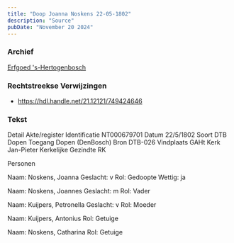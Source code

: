 ```yaml
---
title: "Doop Joanna Noskens 22-05-1802"
description: "Source"
pubDate: "November 20 2024"
---
```


### Archief
[Erfgoed 's-Hertogenbosch](https://www.erfgoedshertogenbosch.nl/)

### Rechtstreekse Verwijzingen
- https://hdl.handle.net/21.12121/749424646

### Tekst
Detail Akte/register
Identificatie NT000679701
Datum 22/5/1802
Soort DTB Dopen
Toegang Dopen (DenBosch)
Bron DTB-026
Vindplaats GAHt
Kerk Jan-Pieter
Kerkelijke Gezindte RK

Personen  

Naam:  Noskens, Joanna
Geslacht:  v
Rol:  Gedoopte
Wettig:  ja

Naam:  Noskens, Joannes
Geslacht:  m
Rol:  Vader

Naam:  Kuijpers, Petronella
Geslacht:  v
Rol:  Moeder

Naam:  Kuijpers, Antonius
Rol:  Getuige

Naam:  Noskens, Catharina
Rol:  Getuige